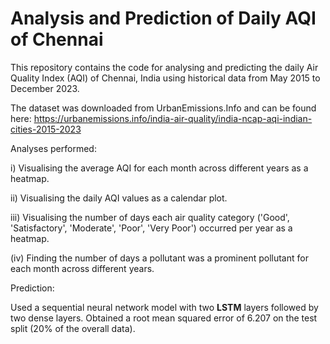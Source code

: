 # Analysis and Prediction of Daily AQI of Chennai

This repository contains the code for analysing and predicting the daily Air Quality Index (AQI) of Chennai, India using historical data from May 2015 to December 2023.

The dataset was downloaded from UrbanEmissions.Info and can be found here: https://urbanemissions.info/india-air-quality/india-ncap-aqi-indian-cities-2015-2023

Analyses performed:

i) Visualising the average AQI for each month across different years as a heatmap.

ii) Visualising the daily AQI values as a calendar plot.

iii) Visualising the number of days each air quality category ('Good', 'Satisfactory', 'Moderate', 'Poor', 'Very Poor') occurred per year as a heatmap.

(iv) Finding the number of days a pollutant was a prominent pollutant for each month across different years. 

Prediction:

Used a sequential neural network model with two **LSTM** layers followed by two dense layers.
Obtained a root mean squared error of 6.207 on the test split (20% of the overall data). 
